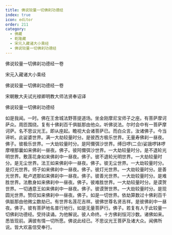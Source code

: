 ```yaml
---
title: 佛说较量一切佛刹功德经
index: true
icon: editor
order: 211
category:
  - 佛藏
  - 乾隆藏
  - 宋元入藏诸大小乘经
  - 佛说较量一切佛刹功德经
---
```


佛说较量一切佛刹功德经一卷  

宋元入藏诸大小乘经  

佛说较量一切佛刹功德经一卷  

宋朝散大夫试光禄卿明教大师法贤奉诏译  

佛说较量一切佛刹功德经  

如是我闻。一时。佛在王舍城法野菩提道场。坐金刚摩尼宝师子之座。有菩萨摩诃萨众。周匝围绕。复有十佛刹百千俱胝那由他众。听佛说法。尔时会中有一菩萨摩诃萨。名不思议光王。即从座起。瞻视大会诸菩萨已。而白众言。汝诸佛子。今当谛听。此娑婆世界。满一大劫较量时分。是彼西方极乐世界。无量寿佛刹一昼夜。佛子。彼极乐世界。一大劫较量时分。是阿儞弭沙世界。缚日啰(二合)娑誐啰钵啰摩哩那曩如来佛刹一昼夜。佛子。彼阿儞弭沙世界。一大劫较量时分。是不退轮光明世界。敷莲花身如来佛刹中一昼夜。佛子。彼不退轮光明世界。一大劫较量时分。是无尘世界。法王如来佛刹中一昼夜。佛子。彼无尘世界。一大劫较量时分。是灯光世界。师子如来佛刹中一昼夜。佛子。彼灯光世界。一大劫较量时分。是善光世界。毗卢遮那如来佛刹中一昼夜。佛子。彼善光世界。一大劫较量时分。是难胜世界。法敷身如来佛刹中一昼夜。佛子。彼难胜世界。一大劫较量时分。是谟贺世界。一切通意王如来佛刹中一昼夜。佛子。彼谟贺世界。一大劫较量时分。是现圆光世界。赞叹如来佛刹中一昼夜。佛子。如是一切世界。依劫算数过十佛刹百千俱胝那由他微尘数劫已。有世界名莲花吉祥。彼佛世尊名贤吉祥。是彼佛刹中一昼夜。佛子。彼有菩萨地名普行地行。如是无量菩萨行。佛子。若复有人于此较量一切佛刹功德经。受持读诵。为他解说。彼人命终。十方佛刹恒河沙数。诸佛如来。悉皆现前。满彼有情一切所愿。佛说此经已。不思议光王菩萨及诸大众。闻佛所说。皆大欢喜信受奉行。  

